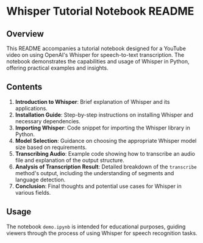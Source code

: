 # Whisper Tutorial Notebook README

## Overview

This README accompanies a tutorial notebook designed for a YouTube video on using OpenAI's Whisper for speech-to-text transcription. The notebook demonstrates the capabilities and usage of Whisper in Python, offering practical examples and insights.

## Contents

1. **Introduction to Whisper**: Brief explanation of Whisper and its applications.
2. **Installation Guide**: Step-by-step instructions on installing Whisper and necessary dependencies.
3. **Importing Whisper**: Code snippet for importing the Whisper library in Python.
4. **Model Selection**: Guidance on choosing the appropriate Whisper model size based on requirements.
5. **Transcribing Audio**: Example code showing how to transcribe an audio file and explanation of the output structure.
6. **Analysis of Transcription Result**: Detailed breakdown of the `transcribe` method's output, including the understanding of segments and language detection.
7. **Conclusion**: Final thoughts and potential use cases for Whisper in various fields.

## Usage

The notebook `demo.ipynb` is intended for educational purposes, guiding viewers through the process of using Whisper for speech recognition tasks.

<!-- [Link to YouTube Video] - *Add link to the corresponding YouTube video for reference.* -->